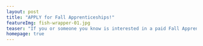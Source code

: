 ```yaml
---
layout: post
title: "APPLY for Fall Apprenticeships!"
featureImg: fish-wrapper-01.jpg
teaser: "If you or someone you know is interested in a paid Fall Apprenticeship with St. Louis ArtWorks, NOW is the time to apply! Click here for more information!"
homepage: true
---
```

